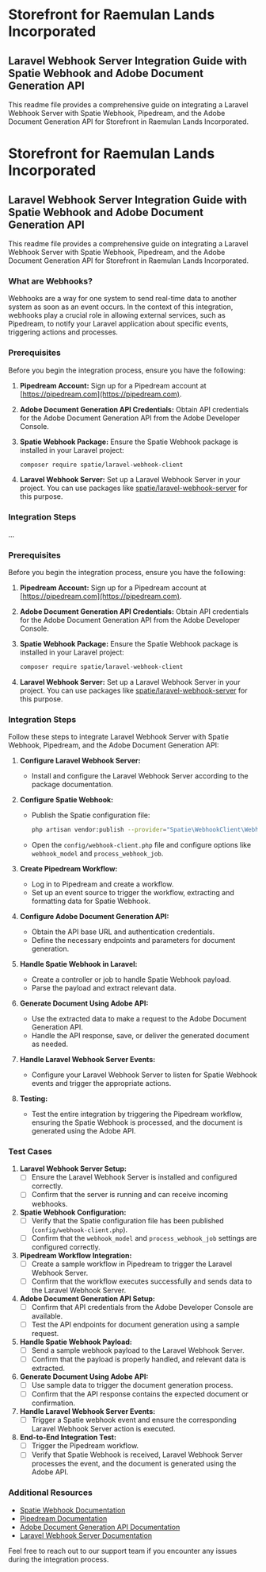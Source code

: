 # Storefront for Raemulan Lands Incorporated

## Laravel Webhook Server Integration Guide with Spatie Webhook and Adobe Document Generation API

This readme file provides a comprehensive guide on integrating a Laravel Webhook Server with Spatie Webhook, Pipedream, and the Adobe Document Generation API for Storefront in Raemulan Lands Incorporated.

# Storefront for Raemulan Lands Incorporated

## Laravel Webhook Server Integration Guide with Spatie Webhook and Adobe Document Generation API

This readme file provides a comprehensive guide on integrating a Laravel Webhook Server with Spatie Webhook, Pipedream, and the Adobe Document Generation API for Storefront in Raemulan Lands Incorporated.

### What are Webhooks?

Webhooks are a way for one system to send real-time data to another system as soon as an event occurs. In the context of this integration, webhooks play a crucial role in allowing external services, such as Pipedream, to notify your Laravel application about specific events, triggering actions and processes.

### Prerequisites

Before you begin the integration process, ensure you have the following:

1. **Pipedream Account:** Sign up for a Pipedream account at [https://pipedream.com](https://pipedream.com).

2. **Adobe Document Generation API Credentials:** Obtain API credentials for the Adobe Document Generation API from the Adobe Developer Console.

3. **Spatie Webhook Package:** Ensure the Spatie Webhook package is installed in your Laravel project:

    ```bash
    composer require spatie/laravel-webhook-client
    ```

4. **Laravel Webhook Server:** Set up a Laravel Webhook Server in your project. You can use packages like [spatie/laravel-webhook-server](https://github.com/spatie/laravel-webhook-server) for this purpose.

### Integration Steps
...

### Prerequisites

Before you begin the integration process, ensure you have the following:

1. **Pipedream Account:** Sign up for a Pipedream account at [https://pipedream.com](https://pipedream.com).

2. **Adobe Document Generation API Credentials:** Obtain API credentials for the Adobe Document Generation API from the Adobe Developer Console.

3. **Spatie Webhook Package:** Ensure the Spatie Webhook package is installed in your Laravel project:

    ```bash
    composer require spatie/laravel-webhook-client
    ```

4. **Laravel Webhook Server:** Set up a Laravel Webhook Server in your project. You can use packages like [spatie/laravel-webhook-server](https://github.com/spatie/laravel-webhook-server) for this purpose.

### Integration Steps

Follow these steps to integrate Laravel Webhook Server with Spatie Webhook, Pipedream, and the Adobe Document Generation API:

1. **Configure Laravel Webhook Server:**

    - Install and configure the Laravel Webhook Server according to the package documentation.

2. **Configure Spatie Webhook:**

    - Publish the Spatie configuration file:

        ```bash
        php artisan vendor:publish --provider="Spatie\WebhookClient\WebhookClientServiceProvider" --tag=config
        ```

    - Open the `config/webhook-client.php` file and configure options like `webhook_model` and `process_webhook_job`.

3. **Create Pipedream Workflow:**

    - Log in to Pipedream and create a workflow.
    - Set up an event source to trigger the workflow, extracting and formatting data for Spatie Webhook.

4. **Configure Adobe Document Generation API:**

    - Obtain the API base URL and authentication credentials.
    - Define the necessary endpoints and parameters for document generation.

5. **Handle Spatie Webhook in Laravel:**

    - Create a controller or job to handle Spatie Webhook payload.
    - Parse the payload and extract relevant data.

6. **Generate Document Using Adobe API:**

    - Use the extracted data to make a request to the Adobe Document Generation API.
    - Handle the API response, save, or deliver the generated document as needed.

7. **Handle Laravel Webhook Server Events:**

    - Configure your Laravel Webhook Server to listen for Spatie Webhook events and trigger the appropriate actions.

8. **Testing:**

    - Test the entire integration by triggering the Pipedream workflow, ensuring the Spatie Webhook is processed, and the document is generated using the Adobe API.

### Test Cases

1. **Laravel Webhook Server Setup:**
    - [ ] Ensure the Laravel Webhook Server is installed and configured correctly.
    - [ ] Confirm that the server is running and can receive incoming webhooks.

2. **Spatie Webhook Configuration:**
    - [ ] Verify that the Spatie configuration file has been published (`config/webhook-client.php`).
    - [ ] Confirm that the `webhook_model` and `process_webhook_job` settings are configured correctly.

3. **Pipedream Workflow Integration:**
    - [ ] Create a sample workflow in Pipedream to trigger the Laravel Webhook Server.
    - [ ] Confirm that the workflow executes successfully and sends data to the Laravel Webhook Server.

4. **Adobe Document Generation API Setup:**
    - [ ] Confirm that API credentials from the Adobe Developer Console are available.
    - [ ] Test the API endpoints for document generation using a sample request.

5. **Handle Spatie Webhook Payload:**
    - [ ] Send a sample webhook payload to the Laravel Webhook Server.
    - [ ] Confirm that the payload is properly handled, and relevant data is extracted.

6. **Generate Document Using Adobe API:**
    - [ ] Use sample data to trigger the document generation process.
    - [ ] Confirm that the API response contains the expected document or confirmation.

7. **Handle Laravel Webhook Server Events:**
    - [ ] Trigger a Spatie webhook event and ensure the corresponding Laravel Webhook Server action is executed.

8. **End-to-End Integration Test:**
    - [ ] Trigger the Pipedream workflow.
    - [ ] Verify that Spatie Webhook is received, Laravel Webhook Server processes the event, and the document is generated using the Adobe API.

### Additional Resources

- [Spatie Webhook Documentation](https://spatie.be/docs/laravel-webhook-client)
- [Pipedream Documentation](https://docs.pipedream.com/)
- [Adobe Document Generation API Documentation](https://www.adobe.io/apis/documentgeneration/)
- [Laravel Webhook Server Documentation](https://github.com/spatie/laravel-webhook-server)

Feel free to reach out to our support team if you encounter any issues during the integration process.
